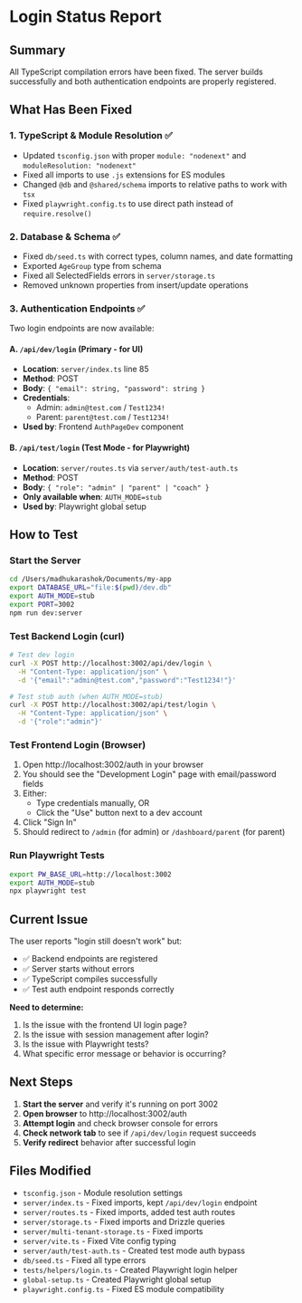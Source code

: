 # Login Status Report

## Summary
All TypeScript compilation errors have been fixed. The server builds successfully and both authentication endpoints are properly registered.

## What Has Been Fixed

### 1. TypeScript & Module Resolution ✅
- Updated `tsconfig.json` with proper `module: "nodenext"` and `moduleResolution: "nodenext"`
- Fixed all imports to use `.js` extensions for ES modules
- Changed `@db` and `@shared/schema` imports to relative paths to work with `tsx`
- Fixed `playwright.config.ts` to use direct path instead of `require.resolve()`

### 2. Database & Schema ✅
- Fixed `db/seed.ts` with correct types, column names, and date formatting
- Exported `AgeGroup` type from schema
- Fixed all SelectedFields errors in `server/storage.ts`
- Removed unknown properties from insert/update operations

### 3. Authentication Endpoints ✅
Two login endpoints are now available:

#### A. `/api/dev/login` (Primary - for UI)
- **Location**: `server/index.ts` line 85
- **Method**: POST
- **Body**: `{ "email": string, "password": string }`
- **Credentials**:
  - Admin: `admin@test.com` / `Test1234!`
  - Parent: `parent@test.com` / `Test1234!`
- **Used by**: Frontend `AuthPageDev` component

#### B. `/api/test/login` (Test Mode - for Playwright)
- **Location**: `server/routes.ts` via `server/auth/test-auth.ts`
- **Method**: POST
- **Body**: `{ "role": "admin" | "parent" | "coach" }`
- **Only available when**: `AUTH_MODE=stub`
- **Used by**: Playwright global setup

## How to Test

### Start the Server
```bash
cd /Users/madhukarashok/Documents/my-app
export DATABASE_URL="file:$(pwd)/dev.db"
export AUTH_MODE=stub
export PORT=3002
npm run dev:server
```

### Test Backend Login (curl)
```bash
# Test dev login
curl -X POST http://localhost:3002/api/dev/login \
  -H "Content-Type: application/json" \
  -d '{"email":"admin@test.com","password":"Test1234!"}'

# Test stub auth (when AUTH_MODE=stub)
curl -X POST http://localhost:3002/api/test/login \
  -H "Content-Type: application/json" \
  -d '{"role":"admin"}'
```

### Test Frontend Login (Browser)
1. Open http://localhost:3002/auth in your browser
2. You should see the "Development Login" page with email/password fields
3. Either:
   - Type credentials manually, OR
   - Click the "Use" button next to a dev account
4. Click "Sign In"
5. Should redirect to `/admin` (for admin) or `/dashboard/parent` (for parent)

### Run Playwright Tests
```bash
export PW_BASE_URL=http://localhost:3002
export AUTH_MODE=stub
npx playwright test
```

## Current Issue

The user reports "login still doesn't work" but:
- ✅ Backend endpoints are registered
- ✅ Server starts without errors
- ✅ TypeScript compiles successfully
- ✅ Test auth endpoint responds correctly

**Need to determine:**
1. Is the issue with the frontend UI login page?
2. Is the issue with session management after login?
3. Is the issue with Playwright tests?
4. What specific error message or behavior is occurring?

## Next Steps

1. **Start the server** and verify it's running on port 3002
2. **Open browser** to http://localhost:3002/auth
3. **Attempt login** and check browser console for errors
4. **Check network tab** to see if `/api/dev/login` request succeeds
5. **Verify redirect** behavior after successful login

## Files Modified

- `tsconfig.json` - Module resolution settings
- `server/index.ts` - Fixed imports, kept `/api/dev/login` endpoint
- `server/routes.ts` - Fixed imports, added test auth routes
- `server/storage.ts` - Fixed imports and Drizzle queries
- `server/multi-tenant-storage.ts` - Fixed imports
- `server/vite.ts` - Fixed Vite config typing
- `server/auth/test-auth.ts` - Created test mode auth bypass
- `db/seed.ts` - Fixed all type errors
- `tests/helpers/login.ts` - Created Playwright login helper
- `global-setup.ts` - Created Playwright global setup
- `playwright.config.ts` - Fixed ES module compatibility

